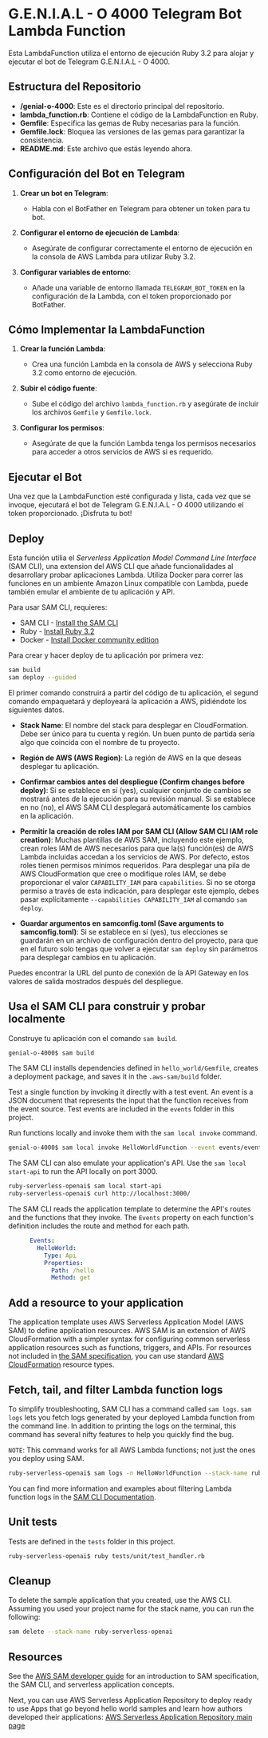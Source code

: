 # G.E.N.I.A.L - O 4000 Telegram Bot Lambda Function

Esta LambdaFunction utiliza el entorno de ejecución Ruby 3.2 para alojar y ejecutar el bot de Telegram G.E.N.I.A.L - O 4000.

## Estructura del Repositorio

- **/genial-o-4000**: Este es el directorio principal del repositorio.
- **lambda_function.rb**: Contiene el código de la LambdaFunction en Ruby.
- **Gemfile**: Especifica las gemas de Ruby necesarias para la función.
- **Gemfile.lock**: Bloquea las versiones de las gemas para garantizar la consistencia.
- **README.md**: Este archivo que estás leyendo ahora.

## Configuración del Bot en Telegram

1. **Crear un bot en Telegram**:
   - Habla con el BotFather en Telegram para obtener un token para tu bot.

2. **Configurar el entorno de ejecución de Lambda**:
   - Asegúrate de configurar correctamente el entorno de ejecución en la consola de AWS Lambda para utilizar Ruby 3.2.

3. **Configurar variables de entorno**:
   - Añade una variable de entorno llamada `TELEGRAM_BOT_TOKEN` en la configuración de la Lambda, con el token proporcionado por BotFather.

## Cómo Implementar la LambdaFunction

1. **Crear la función Lambda**:
   - Crea una función Lambda en la consola de AWS y selecciona Ruby 3.2 como entorno de ejecución.

2. **Subir el código fuente**:
   - Sube el código del archivo `lambda_function.rb` y asegúrate de incluir los archivos `Gemfile` y `Gemfile.lock`.

3. **Configurar los permisos**:
   - Asegúrate de que la función Lambda tenga los permisos necesarios para acceder a otros servicios de AWS si es requerido.

## Ejecutar el Bot

Una vez que la LambdaFunction esté configurada y lista, cada vez que se invoque, ejecutará el bot de Telegram G.E.N.I.A.L - O 4000 utilizando el token proporcionado. ¡Disfruta tu bot!

## Deploy

Esta función utilia el _Serverless Application Model Command Line Interface_ (SAM CLI), una extension del AWS CLI que añade funcionalidades al desarrollary probar aplicaciones Lambda. Utiliza Docker para correr las funciones en un ambiente Amazon Linux compatible con Lambda, puede también emular el ambiente de tu aplicación y API.

Para usar SAM CLI, requieres:

* SAM CLI - [Install the SAM CLI](https://docs.aws.amazon.com/serverless-application-model/latest/developerguide/serverless-sam-cli-install.html)
* Ruby - [Install Ruby 3.2](https://www.ruby-lang.org/en/documentation/installation/)
* Docker - [Install Docker community edition](https://hub.docker.com/search/?type=edition&offering=community)

Para crear y hacer deploy de tu aplicación por primera vez:

```bash
sam build
sam deploy --guided
```
El primer comando construirá a partir del código de tu aplicación, el segund comando empaquetará y deployeará la aplicación a AWS, pidiéndote los siguientes datos.


* **Stack Name**: El nombre del stack para desplegar en CloudFormation. Debe ser único para tu cuenta y región. Un buen punto de partida sería algo que coincida con el nombre de tu proyecto.

* **Región de AWS (AWS Region)**: La región de AWS en la que deseas desplegar tu aplicación.

* **Confirmar cambios antes del despliegue (Confirm changes before deploy)**: Si se establece en sí (yes), cualquier conjunto de cambios se mostrará antes de la ejecución para su revisión manual. Si se establece en no (no), el AWS SAM CLI desplegará automáticamente los cambios en la aplicación.

* **Permitir la creación de roles IAM por SAM CLI (Allow SAM CLI IAM role creation)**: Muchas plantillas de AWS SAM, incluyendo este ejemplo, crean roles IAM de AWS necesarios para que la(s) función(es) de AWS Lambda incluidas accedan a los servicios de AWS. Por defecto, estos roles tienen permisos mínimos requeridos. Para desplegar una pila de AWS CloudFormation que cree o modifique roles IAM, se debe proporcionar el valor `CAPABILITY_IAM` para `capabilities`. Si no se otorga permiso a través de esta indicación, para desplegar este ejemplo, debes pasar explícitamente `--capabilities CAPABILITY_IAM` al comando `sam deploy`.

* **Guardar argumentos en samconfig.toml (Save arguments to samconfig.toml)**: Si se establece en sí (yes), tus elecciones se guardarán en un archivo de configuración dentro del proyecto, para que en el futuro solo tengas que volver a ejecutar `sam deploy` sin parámetros para desplegar cambios en tu aplicación.

Puedes encontrar la URL del punto de conexión de la API Gateway en los valores de salida mostrados después del despliegue.

## Usa el SAM CLI para construir y probar localmente

Construye tu aplicación con el comando `sam build`.

```bash
genial-o-4000$ sam build
```

The SAM CLI installs dependencies defined in `hello_world/Gemfile`, creates a deployment package, and saves it in the `.aws-sam/build` folder.

Test a single function by invoking it directly with a test event. An event is a JSON document that represents the input that the function receives from the event source. Test events are included in the `events` folder in this project.

Run functions locally and invoke them with the `sam local invoke` command.

```bash
genial-o-4000$ sam local invoke HelloWorldFunction --event events/event.json
```

The SAM CLI can also emulate your application's API. Use the `sam local start-api` to run the API locally on port 3000.

```bash
ruby-serverless-openai$ sam local start-api
ruby-serverless-openai$ curl http://localhost:3000/
```

The SAM CLI reads the application template to determine the API's routes and the functions that they invoke. The `Events` property on each function's definition includes the route and method for each path.

```yaml
      Events:
        HelloWorld:
          Type: Api
          Properties:
            Path: /hello
            Method: get
```

## Add a resource to your application
The application template uses AWS Serverless Application Model (AWS SAM) to define application resources. AWS SAM is an extension of AWS CloudFormation with a simpler syntax for configuring common serverless application resources such as functions, triggers, and APIs. For resources not included in [the SAM specification](https://github.com/awslabs/serverless-application-model/blob/master/versions/2016-10-31.md), you can use standard [AWS CloudFormation](https://docs.aws.amazon.com/AWSCloudFormation/latest/UserGuide/aws-template-resource-type-ref.html) resource types.

## Fetch, tail, and filter Lambda function logs

To simplify troubleshooting, SAM CLI has a command called `sam logs`. `sam logs` lets you fetch logs generated by your deployed Lambda function from the command line. In addition to printing the logs on the terminal, this command has several nifty features to help you quickly find the bug.

`NOTE`: This command works for all AWS Lambda functions; not just the ones you deploy using SAM.

```bash
ruby-serverless-openai$ sam logs -n HelloWorldFunction --stack-name ruby-serverless-openai --tail
```

You can find more information and examples about filtering Lambda function logs in the [SAM CLI Documentation](https://docs.aws.amazon.com/serverless-application-model/latest/developerguide/serverless-sam-cli-logging.html).

## Unit tests

Tests are defined in the `tests` folder in this project.

```bash
ruby-serverless-openai$ ruby tests/unit/test_handler.rb
```

## Cleanup

To delete the sample application that you created, use the AWS CLI. Assuming you used your project name for the stack name, you can run the following:

```bash
sam delete --stack-name ruby-serverless-openai
```

## Resources

See the [AWS SAM developer guide](https://docs.aws.amazon.com/serverless-application-model/latest/developerguide/what-is-sam.html) for an introduction to SAM specification, the SAM CLI, and serverless application concepts.

Next, you can use AWS Serverless Application Repository to deploy ready to use Apps that go beyond hello world samples and learn how authors developed their applications: [AWS Serverless Application Repository main page](https://aws.amazon.com/serverless/serverlessrepo/)
